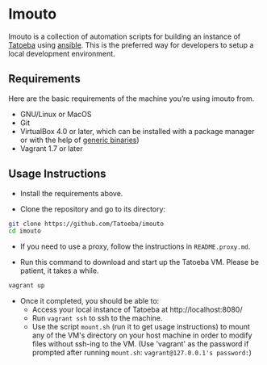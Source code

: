 # Imouto

Imouto is a collection of automation scripts for building an instance of [Tatoeba](https://tatoeba.org/) using [ansible](http://www.ansible.com/home). This is the preferred way for developers to setup a local development environment.

## Requirements

Here are the basic requirements of the machine you’re using imouto from.

* GNU/Linux or MacOS
* Git
* VirtualBox 4.0 or later, which can be installed with a package manager or with the help of [generic binaries](https://www.virtualbox.org/wiki/Downloads))
* Vagrant 1.7 or later

## Usage Instructions

- Install the requirements above.

- Clone the repository and go to its directory:

```bash
git clone https://github.com/Tatoeba/imouto
cd imouto
```

- If you need to use a proxy, follow the instructions in `README.proxy.md`.

- Run this command to download and start up the Tatoeba VM. Please be patient, it takes a while.

```bash
vagrant up
```

- Once it completed, you should be able to:
  - Access your local instance of Tatoeba at http://localhost:8080/
  - Run `vagrant ssh` to ssh to the machine.
  - Use the script `mount.sh` (run it to get usage instructions) to mount any of the VM's directory on your host machine in order to modify files without ssh-ing to the VM. (Use 'vagrant' as the password if prompted after running `mount.sh`: `vagrant@127.0.0.1's password:`)
